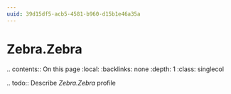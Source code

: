```yaml
---
uuid: 39d15df5-acb5-4581-b960-d15b1e46a35a
---
```



# Zebra.Zebra

.. contents:: On this page
    :local:
    :backlinks: none
    :depth: 1
    :class: singlecol

.. todo::
    Describe *Zebra.Zebra* profile

